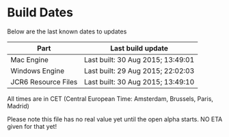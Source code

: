 # Build Dates

Below are the last known dates to updates

Part | Last build update
-----|-----
Mac Engine | Last built: 30 Aug 2015; 13:49:01
Windows Engine | Last built: 29 Aug 2015; 22:02:03
JCR6 Resource Files | Last built: 30 Aug 2015; 13:49:10
All times are in CET (Central European Time: Amsterdam, Brussels, Paris, Madrid)


Please note this file has no real value yet until the open alpha starts. NO ETA given for that yet!
